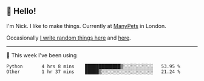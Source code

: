 ## 👋 Hello! 

I'm Nick. I like to make things. Currently at [ManyPets](https://manypets.com) in London.

Occasionally [I write random things here](https://nicksnell.com) and [here](https://twitter.com/nicksnell).

-------

🚀 This week I've been using

<!--START_SECTION:waka-->

```text
Python       4 hrs 8 mins    █████████████▒░░░░░░░░░░░   53.95 %
Other        1 hr 37 mins    █████▒░░░░░░░░░░░░░░░░░░░   21.24 %
```

<!--END_SECTION:waka-->
